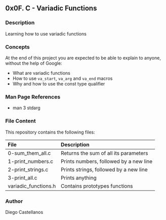 ## 0x0F. C - Variadic Functions

### Description
Learning how to use variadic functions

### Concepts
At the end of this project you are expected to be able to explain to anyone, without the help of Google:

- What are variadic functions
- How to use `va_start`, `va_arg` and `va_end` macros
- Why and how to use the const type qualifier

### Man Page References

- man 3 stdarg

### File Content
This repository contains the following files:

| File | Description |
| :--- | :--- |
| 0-sum_them_all.c | Returns the sum of all its parameters |
| 1-print_numbers.c | Prints numbers, followed by a new line |
| 2-print_strings.c | Prints strings, followed by a new line |
| 3-print_all.c | Prints anything |
| variadic_functions.h | Contains prototypes functions |

### Author
Diego Castellanos
